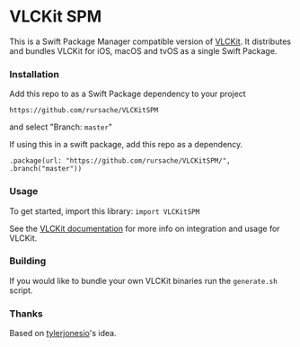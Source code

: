 # VLCKit SPM

This is a Swift Package Manager compatible version of [VLCKit](https://code.videolan.org/videolan/VLCKit). 
It distributes and bundles VLCKit for iOS, macOS and tvOS as a single Swift Package. 

### Installation
Add this repo to as a Swift Package dependency to your project
```
https://github.com/rursache/VLCKitSPM
```
and select "Branch: `master`"

If using this in a swift package, add this repo as a dependency.
```
.package(url: "https://github.com/rursache/VLCKitSPM/", .branch("master"))
```

### Usage

To get started, import this library: `import VLCKitSPM`

See the [VLCKit documentation](https://videolan.videolan.me/VLCKit/) for more info on integration and usage for VLCKit.

### Building
If you would like to bundle your own VLCKit binaries run the `generate.sh` script.

### Thanks
Based on [tylerjonesio](https://github.com/tylerjonesio/vlckit-spm)'s idea.
